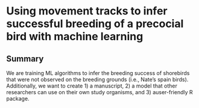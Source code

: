 # Using movement tracks to infer successful breeding of a precocial bird with machine learning

## Summary 

We are training ML algorithms to infer the breeding success of shorebirds that were not observed on the breeding grounds (i.e., Nate’s spain birds). Additionally, we want to create 1) a manuscript, 2) a model that other researchers can use on their own study organisms, and 3) auser-friendly R package.
